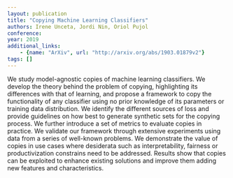 ```yaml
---
layout: publication
title: "Copying Machine Learning Classifiers"
authors: Irene Unceta, Jordi Nin, Oriol Pujol
conference: 
year: 2019
additional_links: 
    - {name: "ArXiv", url: "http://arxiv.org/abs/1903.01879v2"}
tags: []
---
```

We study model-agnostic copies of machine learning classifiers. We develop
the theory behind the problem of copying, highlighting its differences with
that of learning, and propose a framework to copy the functionality of any
classifier using no prior knowledge of its parameters or training data
distribution. We identify the different sources of loss and provide guidelines
on how best to generate synthetic sets for the copying process. We further
introduce a set of metrics to evaluate copies in practice. We validate our
framework through extensive experiments using data from a series of well-known
problems. We demonstrate the value of copies in use cases where desiderata such
as interpretability, fairness or productivization constrains need to be
addressed. Results show that copies can be exploited to enhance existing
solutions and improve them adding new features and characteristics.